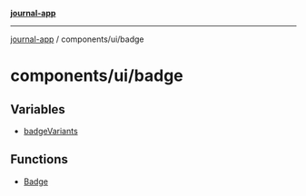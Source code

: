 [**journal-app**](../../../README.md)

***

[journal-app](../../../modules.md) / components/ui/badge

# components/ui/badge

## Variables

- [badgeVariants](variables/badgeVariants.md)

## Functions

- [Badge](functions/Badge.md)
